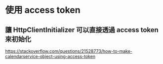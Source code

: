 # 使用 access token

## 讓 HttpClientInitializer 可以直接透過 access token 來初始化

https://stackoverflow.com/questions/21528773/how-to-make-calendarservice-object-using-access-token
